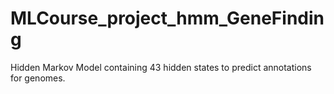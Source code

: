 # MLCourse_project_hmm_GeneFinding
Hidden Markov Model containing 43 hidden states to predict annotations for genomes.
